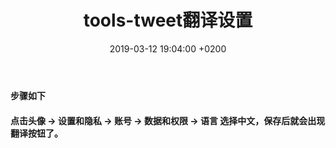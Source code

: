 ﻿---
layout: post
title:  "tools-tweet翻译设置"
date:   2019-03-12 19:04:00 +0200
categories: matlab
---
#### 步骤如下
#### 点击头像 -> 设置和隐私 -> 账号 -> 数据和权限 -> 语言 选择中文，保存后就会出现翻译按钮了。
